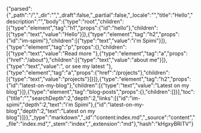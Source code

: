 {"parsed":{"_path":"/","_dir":"","_draft":false,"_partial":false,"_locale":"","title":"Hello","description":"","body":{"type":"root","children":[{"type":"element","tag":"h1","props":{"id":"hello"},"children":[{"type":"text","value":"Hello"}]},{"type":"element","tag":"h2","props":{"id":"im-spimi"},"children":[{"type":"text","value":"i'm Spimi"}]},{"type":"element","tag":"p","props":{},"children":[{"type":"text","value":"Read more "},{"type":"element","tag":"a","props":{"href":"/about"},"children":[{"type":"text","value":"about me"}]},{"type":"text","value":", or see my latest "},{"type":"element","tag":"a","props":{"href":"/projects"},"children":[{"type":"text","value":"projects"}]}]},{"type":"element","tag":"h2","props":{"id":"latest-on-my-blog"},"children":[{"type":"text","value":"Latest on my blog"}]},{"type":"element","tag":"blog-posts","props":{},"children":[]}],"toc":{"title":"","searchDepth":2,"depth":2,"links":[{"id":"im-spimi","depth":2,"text":"i'm Spimi"},{"id":"latest-on-my-blog","depth":2,"text":"Latest on my blog"}]}},"_type":"markdown","_id":"content:index.md","_source":"content","_file":"index.md","_stem":"index","_extension":"md"},"hash":"kHgxyBRiTV"}